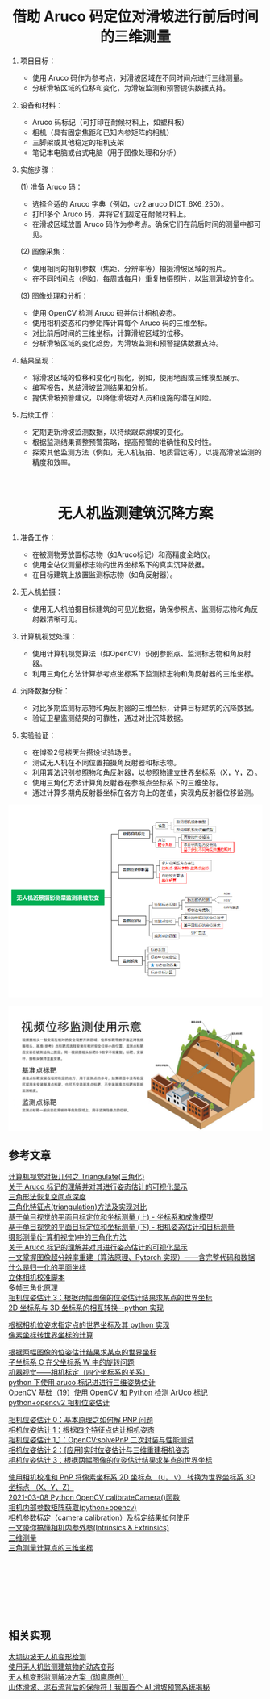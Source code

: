 # **<center>借助 Aruco 码定位对滑坡进行前后时间的三维测量</center>**

1. 项目目标：

   - 使用 Aruco 码作为参考点，对滑坡区域在不同时间点进行三维测量。
   - 分析滑坡区域的位移和变化，为滑坡监测和预警提供数据支持。

2. 设备和材料：

   - Aruco 码标记（可打印在耐候材料上，如塑料板）
   - 相机（具有固定焦距和已知内参矩阵的相机）
   - 三脚架或其他稳定的相机支架
   - 笔记本电脑或台式电脑（用于图像处理和分析）

3. 实施步骤：

   (1) 准备 Aruco 码：

      - 选择合适的 Aruco 字典（例如，cv2.aruco.DICT_6X6_250）。
      - 打印多个 Aruco 码，并将它们固定在耐候材料上。
      - 在滑坡区域放置 Aruco 码作为参考点。确保它们在前后时间的测量中都可见。

   (2) 图像采集：

      - 使用相同的相机参数（焦距、分辨率等）拍摄滑坡区域的照片。
      - 在不同时间点（例如，每周或每月）重复拍摄照片，以监测滑坡的变化。

   (3) 图像处理和分析：
      - 使用 OpenCV 检测 Aruco 码并估计相机姿态。
      - 使用相机姿态和内参矩阵计算每个 Aruco 码的三维坐标。
      - 对比前后时间的三维坐标，计算滑坡区域的位移。
      - 分析滑坡区域的变化趋势，为滑坡监测和预警提供数据支持。

4. 结果呈现：

   - 将滑坡区域的位移和变化可视化，例如，使用地图或三维模型展示。
   - 编写报告，总结滑坡监测结果和分析。
   - 提供滑坡预警建议，以降低滑坡对人员和设施的潜在风险。

5. 后续工作：
   - 定期更新滑坡监测数据，以持续跟踪滑坡的变化。
   - 根据监测结果调整预警策略，提高预警的准确性和及时性。
   - 探索其他监测方法（例如，无人机航拍、地质雷达等），以提高滑坡监测的精度和效率。


<br>

# **<center>无人机监测建筑沉降方案</center>**

1. 准备工作：

   - 在被测物旁放置标志物（如Aruco标记）和高精度全站仪。
   - 使用全站仪测量标志物的世界坐标系下的真实沉降数据。
   - 在目标建筑上放置监测标志物（如角反射器）。

2. 无人机拍摄：

    - 使用无人机拍摄目标建筑的可见光数据，确保参照点、监测标志物和角反射器清晰可见。

3. 计算机视觉处理：

   - 使用计算机视觉算法（如OpenCV）识别参照点、监测标志物和角反射器。
   - 利用三角化方法计算参考点坐标系下监测标志物和角反射器的三维坐标。

4. 沉降数据分析：

   - 对比多期监测标志物和角反射器的三维坐标，计算目标建筑的沉降数据。
   - 验证卫星监测结果的可靠性，通过对比沉降数据。
 
5. 实验验证：

   - 在博盈2号楼天台搭设试验场景。
   - 测试无人机在不同位置拍摄角反射器和标志物。
   - 利用算法识别参照物和角反射器，以参照物建立世界坐标系（X，Y，Z）。
   - 使用三角化方法计算角反射器在参照点坐标系下的三维坐标。
   - 通过计算多期角反射器坐标在各方向上的差值，实现角反射器位移监测。


![](Assets/无人机近景摄影测量监测滑坡形变.png)<br>

![](Assets/视频位移监测使用示意.jpg)<br>


## 参考文章

[计算机视觉对极几何之 Triangulate(三角化)](https://blog.csdn.net/u011178262/article/details/86729887)<br>
[关于 Aruco 标记的理解并对其进行姿态估计的可视化显示](https://blog.csdn.net/qq_45445740/article/details/122296313)<br>
[三角形法恢复空间点深度](https://blog.csdn.net/kokerf/article/details/72844455)<br>
[三角化特征点(triangulation)方法及实现对比](https://blog.csdn.net/weixin_41469272/article/details/123696963)<br>
[基于单目视觉的平面目标定位和坐标测量 (上) - 坐标系和成像模型](https://blog.csdn.net/Imkiimki/article/details/96361643)<br>
[基于单目视觉的平面目标定位和坐标测量 (下) - 相机姿态估计和目标测量](https://blog.csdn.net/Imkiimki/article/details/96748686)<br>
[摄影测量(计算机视觉)中的三角化方法](https://blog.csdn.net/Yong_Qi2015/article/details/109664717)<br>
[关于 Aruco 标记的理解并对其进行姿态估计的可视化显示](https://blog.csdn.net/qq_45445740/article/details/122296313)<br>
[一文掌握图像超分辨率重建（算法原理、Pytorch 实现）——含完整代码和数据](https://blog.csdn.net/qianbin3200896/article/details/104181552)<br>
[什么是归一化的平面坐标](https://blog.csdn.net/ouyangandy/article/details/96840781)<br>
[立体相机校准脚本](https://github.com/TemugeB/python_stereo_camera_calibrate)<br>
[多帧三角化原理](https://zhuanlan.zhihu.com/p/112307480)<br>
[相机位姿估计 3：根据两幅图像的位姿估计结果求某点的世界坐标](https://blog.csdn.net/ikke2682/article/details/54743483)<br>
[2D 坐标系与 3D 坐标系的相互转换--python 实现](http://chr10003566.github.io/2019/07/15/2D%E5%9D%90%E6%A0%87%E7%B3%BB%E4%B8%8E3D%E5%9D%90%E6%A0%87%E7%B3%BB%E7%9A%84%E7%9B%B8%E4%BA%92%E8%BD%AC%E6%8D%A2--python%E5%AE%9E%E7%8E%B0/)<br>

[根据相机位姿求指定点的世界坐标及其 python 实现](https://www.jianshu.com/p/77f7c0cd9ec7)<br>
[像素坐标转世界坐标的计算](https://www.jianshu.com/p/4566a1281066)<br>

[根据两幅图像的位姿估计结果求某点的世界坐标](https://www.cnblogs.com/singlex/p/pose_estimation_3.html)<br>
[子坐标系 C 在父坐标系 W 中的旋转问题](https://www.cnblogs.com/singlex/p/6037020.html)<br>
[机器视觉——相机标定（四个坐标系的关系）](https://blog.csdn.net/zxf1314ll/article/details/115654320)<br>
[python 下使用 aruco 标记进进行三维姿势估计](https://blog.csdn.net/dgut_guangdian/article/details/107814300)<br>
[OpenCV 基础（19）使用 OpenCV 和 Python 检测 ArUco 标记](https://blog.csdn.net/weixin_43229348/article/details/120565635)<br>
[python+opencv2 相机位姿估计](https://www.cnblogs.com/subic/p/8296794.html)<br>

[相机位姿估计 0：基本原理之如何解 PNP 问题](https://www.cnblogs.com/singlex/p/pose_estimation_0.html)<br>
[相机位姿估计 1：根据四个特征点估计相机姿态](https://www.cnblogs.com/singlex/p/pose_estimation_1.html)<br>
[相机位姿估计 1_1：OpenCV:solvePnP 二次封装与性能测试](https://www.cnblogs.com/singlex/p/pose_estimation_1_1.html)<br>
[相机位姿估计 2：[应用]实时位姿估计与三维重建相机姿态](https://www.cnblogs.com/singlex/p/pose_estimation_2.html)<br>
[相机位姿估计 3：根据两幅图像的位姿估计结果求某点的世界坐标](https://www.cnblogs.com/singlex/p/pose_estimation_3.html)<br>

[使用相机校准和 PnP 将像素坐标系 2D 坐标点 （u， v） 转换为世界坐标系 3D 坐标点 （X、Y、Z）](https://github.com/cong/2Dto3D)<br>
[2021-03-08 Python OpenCV calibrateCamera()函数](https://www.jianshu.com/p/d9c4fb366fe2)<br>
[相机内部参数矩阵获取(python+opencv)](https://zhuanlan.zhihu.com/p/420927518)<br>
[相机参数标定（camera calibration）及标定结果如何使用](https://blog.csdn.net/Aoulun/article/details/78768570)<br>
[一文带你搞懂相机内参外参(Intrinsics & Extrinsics)](https://zhuanlan.zhihu.com/p/389653208)<br>
[三维测量](https://baike.baidu.com/item/%E4%B8%89%E7%BB%B4%E6%B5%8B%E9%87%8F/10037655)<br>
[三角测量计算点的三维坐标](https://blog.csdn.net/zhaitianyong/article/details/111168657)<br>
[]()<br>
[]()<br>
[]()<br>
[]()<br>
[]()<br>
[]()<br>
[]()<br>

## 相关实现

[大坝边坡无人机变形检测](https://www.sohu.com/a/463150281_120980958)<br>
[使用无人机监测建筑物的动态变形](https://www.hindawi.com/journals/mpe/2021/2657689/)<br>
[无人机变形监测解决方案（珈鹰原创）](https://www.sohu.com/a/475839582_121153551)<br>
[山体滑坡、泥石流背后的保命符！我国首个 AI 滑坡预警系统揭秘](https://zhuanlan.zhihu.com/p/354151382)<br>
[]()<br>
[]()<br>
[]()<br>
[]()<br>
[]()<br>
[]()<br>
[]()<br>
[]()<br>
[]()<br>
